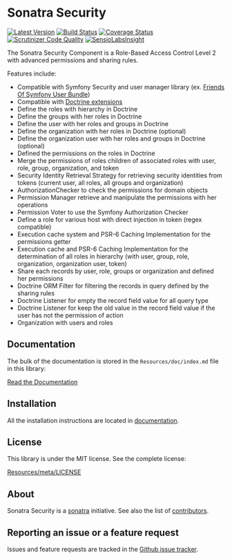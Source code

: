 Sonatra Security
================

[![Latest Version](https://img.shields.io/packagist/v/sonatra/security.svg)](https://packagist.org/packages/sonatra/security)
[![Build Status](https://img.shields.io/travis/sonatra/sonatra-security/master.svg)](https://travis-ci.org/sonatra/sonatra-security)
[![Coverage Status](https://img.shields.io/coveralls/sonatra/sonatra-security/master.svg)](https://coveralls.io/r/sonatra/sonatra-security?branch=master)
[![Scrutinizer Code Quality](https://img.shields.io/scrutinizer/g/sonatra/sonatra-security/master.svg)](https://scrutinizer-ci.com/g/sonatra/sonatra-security?branch=master)
[![SensioLabsInsight](https://img.shields.io/sensiolabs/i/6951c069-4ec4-4cfa-a3b9-281085553fdb.svg)](https://insight.sensiolabs.com/projects/6951c069-4ec4-4cfa-a3b9-281085553fdb)

The Sonatra Security Component is a Role-Based Access Control Level 2 with advanced permissions
and sharing rules.

Features include:

- Compatible with Symfony Security and user manager library (ex. [Friends Of Symfony User Bundle](https://github.com/FriendsOfSymfony/FOSUserBundle))
- Compatible with [Doctrine extensions](https://github.com/Atlantic18/DoctrineExtensions)
- Define the roles with hierarchy in Doctrine
- Define the groups with her roles in Doctrine
- Define the user with her roles and groups in Doctrine
- Define the organization with her roles in Doctrine (optional)
- Define the organization user with her roles and groups in Doctrine (optional)
- Defined the permissions on the roles in Doctrine
- Merge the permissions of roles children of associated roles with user, role, group, organization, and token
- Security Identity Retrieval Strategy for retrieving security identities from tokens (current user,
  all roles, all groups and organization)
- AuthorizationChecker to check the permissions for domain objects
- Permission Manager retrieve and manipulate the permissions with her operations
- Permission Voter to use the Symfony Authorization Checker
- Define a role for various host with direct injection in token (regex compatible)
- Execution cache system and PSR-6 Caching Implementation for the permissions getter
- Execution cache and PSR-6 Caching Implementation for the determination of all roles in
  hierarchy (with user, group, role, organization, organization user, token)
- Share each records by user, role, groups or organization and defined her permissions
- Doctrine ORM Filter for filtering  the records in query defined by the sharing rules
- Doctrine Listener for empty the record field value for all query type
- Doctrine Listener for keep the old value in the record field value if the user has not the permission of action
- Organization with users and roles

Documentation
-------------

The bulk of the documentation is stored in the `Resources/doc/index.md`
file in this library:

[Read the Documentation](Resources/doc/index.md)

Installation
------------

All the installation instructions are located in [documentation](Resources/doc/index.md).

License
-------

This library is under the MIT license. See the complete license:

[Resources/meta/LICENSE](Resources/meta/LICENSE)

About
-----

Sonatra Security is a [sonatra](https://github.com/sonatra) initiative.
See also the list of [contributors](https://github.com/sonatra/sonatra-security/graphs/contributors).

Reporting an issue or a feature request
---------------------------------------

Issues and feature requests are tracked in the [Github issue tracker](https://github.com/sonatra/sonatra-security/issues).
